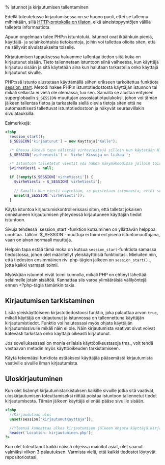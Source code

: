 % Istunnot ja kirjautumisen tallentaminen
<!-- order: 3 -->

Edellä toteutetussa kirjautumisessa on se huono puoli,
ettei se tallennu mihinkään, sillä [HTTP-protokolla on tilaton]({{rootdir}}web-sovelluksista.html#tilatiedon-hallinta-ja-samanaikaiset-aineistopyynn%C3%B6t),
eikä aineistopyyntöjen välillä talleteta informaatiota.

Apuun ongelmaan tulee PHP:n istuntotuki. 
Istunnot ovat ikäänkuin pieniä, käyttäjä- ja selainkohtaisia tietokantoja,
joihin voi tallettaa olioita siten, että ne säilyvät sivulataukselta toiselle.

Kirjautumisen tapauksessa haluamme tallentaa tiedon siitä kuka on kirjautunut
sisään. Tieto tallennetaan istuntoon siinä vaiheessa, kun käyttäjä kirjautuu sisään
ja sitä käytetään aina kun halutaan tarkastella onko käyttäjä kirjautunut sivulle.

PHP:ssä istunto alustetaan käyttämällä siihen erikseen tarkoitettua funktiota
[session_start](http://www.php.net/manual/en/function.session-start.php). 
Metodi hakee PHP:n istuntotiedostosta käyttäjän istunnon tai mikäli sellaista ei vielä ole olemassa, luo sen.
Samalla se alustaa erityisen superglobaalin `$_SESSION`-muuttujan assosiaatiotaulukoksi,
johon voi tämän jälkeen tallentaa tietoa ja tarkastella siellä olevia tietoja siten
että ne automaattisesti tallettuvat istuntotiedostoon ja näkyvät seuraavillakin sivulatauksilla.

Esimerkkejä:

~~~php
<?php
  session_start();
  $_SESSION['kirjautunut'] = new Kayttaja("Kalle");

  /* Ohessa kätevä tapa välittää virheviestejä silloin kun käytetään HTTP-redirectiä */ 
  $_SESSION['virheviesti'] = 'Virhe! Kissoja on liikaa!';

  /* Istuntoon talletetut viestit voi hakea näkymäkoodissa jollain toisella sivulla myöhemmin näin: */
  $virheViesti = null;

  if (!empty($_SESSION['virheViesti']) {
    $virheViesti = $_SESSION['virheViesti'];
    
    // Samalla kun viesti näytetään, se poistetaan istunnosta, ettei se näkyisi myöhemmin
    unset($_SESSION['virheViesti']);
  }
~~~

Käytä istuntoa kirjautumiskontrollerissasi siten, että talletat
jokaisen onnistuneen kirjautumisen yhteydessä kirjautuneen käyttäjän tiedot istuntoon.

<alert>
Sivuja tehdessä `session_start`-funktion kutsuminen on yllättävän helppoa unohtaa.
Tällöin `$_SESSION`-muuttuja ei toimi erityisenä istuntomuuttujana, vaan on aivan normaali muuttuja.

Helpoin tapa estää tämä moka on kutsua `session_start`-funktiota samassa tiedostossa, johon
olet määritellyt yleiskäyttöisiä funktioitasi. Mieluiten niin, että tiedoston ensimmäinen rivi php-tägien jälkeen on `session_start();`,
jotta kaikki varmasti toimii.
</alert>

<alert>

Myöskään istunnot eivät toimi kunnolla, mikäli PHP on ehtinyt lähettää
selaimelle jotain sisältöä. Kannattaa siis varoa 
ylimääräisiä välilyöntejä ennen &lt;?php-tägiä tämänkin takia.

</alert>

## Kirjautumisen tarkistaminen

Lisää yleiskäyttöiseen kirjastotiedostoosi funktio, 
joka palauttaa arvon `true`, mikäli käyttäjä on kirjautunut ja istunnossa on tallennettuna käyttäjän kirjautumistiedot.
Funktio voi halutessasi myös ohjata käyttäjän kirjautumissivulle mikäli näin ei ole.
Näin kirjautumista vaativat sivut voivat kätevästi tarkistaa onko käyttäjä oikeasti kirjautunut.

Jos sovelluksessasi on monia erilaisia käyttöoikeustasoja tms., voit tehdä
vastaavan metodin myös käyttöoikeuden tarkistamiseen.

Käytä tekemääsi funktiota estääksesi käyttäjää pääsemästä kirjautumista vaativille sivuille ilman kirjautumista.

## Uloskirjautuminen

Kun olet lisännyt kirjautumistarkistuksen kaikille sivuille jotka sitä vaativat,
uloskirjautumisen toteuttamiseksi riittää poistaa istuntoon tallennetut
tiedot kirjautumisesta. Tämän jälkeen käyttäjä ei enää pääse sivuille sisään.

~~~php
<?php
  //Kirjaudutaan ulos
  unset(session["kirjautunutKayttaja"]);

  //Yleensä kannattaa ulkos kirjautumisen jälkeen ohjata käyttäjä kirjautumissivulle
  header('Location: kirjautuminen.php');
?>
~~~

<last>

Kun olet toteuttanut kaikki näissä ohjeissa mainitut asiat, olet saanut valmiiksi viikon 3 palautuksen. Varmista vielä, että kaikki tiedostot löytyvät repositoriostasi.

</last>
